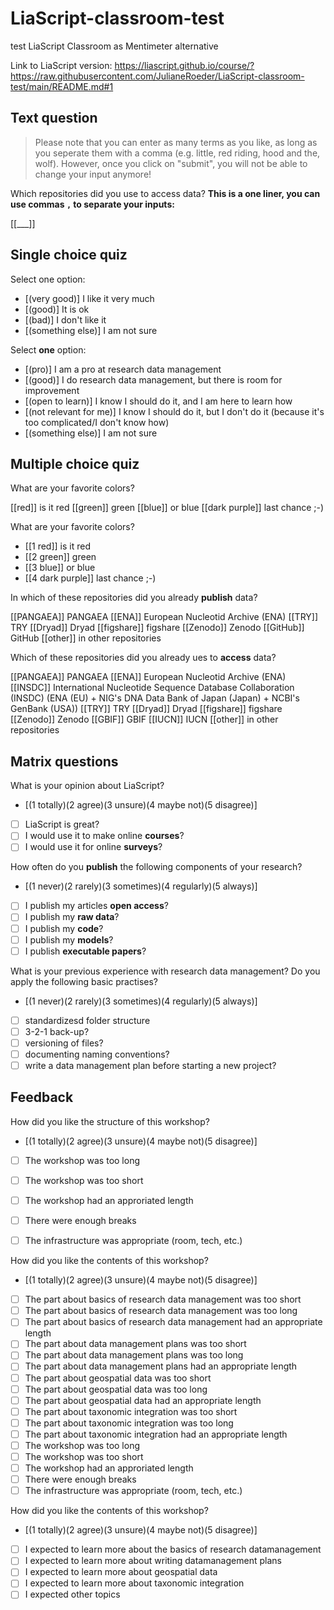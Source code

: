 <!--

language: en

author: Juliane Röder

comment: **NFDI4Biodversity Workshop Research Data Management at Biogeography & GfÖ AK Macroecology meeting Marburg 12-14 June 2024**

version: 1.0

-->

# LiaScript-classroom-test
test LiaScript Classroom as Mentimeter alternative

Link to LiaScript version: https://liascript.github.io/course/?https://raw.githubusercontent.com/JulianeRoeder/LiaScript-classroom-test/main/README.md#1

## Text question

> Please note that you can enter as many terms as you like, as long as you seperate them with a comma (e.g. little, red riding, hood and the, wolf). However, once you click on "submit", you will not be able to change your input anymore!

Which repositories did you use to access data?
**This is a one liner, you can use commas `,` to separate your inputs:**

[[___]]


## Single choice quiz

Select one option:

- [(very good)]       I like it very much
- [(good)]            It is ok
- [(bad)]             I don't like it
- [(something else)]  I am not sure

Select **one** option:

- [(pro)]                   I am a pro at research data management
- [(good)]                  I do research data management, but there is room for improvement
- [(open to learn)]         I know I should do it, and I am here to learn how
- [(not relevant for me)]   I know I should do it, but I don't do it (because it's too complicated/I don't know how)
- [(something else)]        I am not sure

## Multiple choice quiz

What are your favorite colors?

[[red]]         is it red
[[green]]       green
[[blue]]        or blue
[[dark purple]] last chance ;-)

What are your favorite colors?

- [[1 red]]         is it red
- [[2 green]]       green
- [[3 blue]]        or blue
- [[4 dark purple]] last chance ;-)

In which of these repositories did you already **publish** <!-- style="color: red" --> data?

[[PANGAEA]]         PANGAEA
[[ENA]]             European Nucleotid Archive (ENA)
[[TRY]]             TRY
[[Dryad]]           Dryad
[[figshare]]        figshare
[[Zenodo]]          Zenodo
[[GitHub]]          GitHub
[[other]]           in other repositories

Which of these repositories did you already ues to **access** <!-- style="color: red" --> data?

[[PANGAEA]]         PANGAEA
[[ENA]]             European Nucleotid Archive (ENA)
[[INSDC]]           International Nucleotide Sequence Database Collaboration (INSDC) (ENA (EU) + NIG's DNA Data Bank of Japan (Japan) + NCBI's GenBank (USA))
[[TRY]]             TRY
[[Dryad]]           Dryad
[[figshare]]        figshare
[[Zenodo]]          Zenodo
[[GBIF]]            GBIF
[[IUCN]]            IUCN
[[other]]           in other repositories

## Matrix questions

What is your opinion about LiaScript?

- [(1 totally)(2 agree)(3 unsure)(4 maybe not)(5 disagree)]
- [                ] LiaScript is great?
- [                ] I would use it to make online **courses**?
- [                ] I would use it for online **surveys**?

How often do you **publish** the following components of your research?

- [(1 never)(2 rarely)(3 sometimes)(4 regularly)(5 always)]
- [                ] I publish my articles **open access**?
- [                ] I publish my **raw data**?
- [                ] I publish my **code**?
- [                ] I publish my **models**?
- [                ] I publish **executable papers**?

What is your previous experience with research data management? Do you apply the following basic practises?

- [(1 never)(2 rarely)(3 sometimes)(4 regularly)(5 always)]
- [                ] standardizesd folder structure
- [                ] 3-2-1 back-up?
- [                ] versioning of files?
- [                ] documenting naming conventions?
- [                ] write a data management plan before starting a new project?

## Feedback

How did you like the structure of this workshop?

- [(1 totally)(2 agree)(3 unsure)(4 maybe not)(5 disagree)]
- [                ] The workshop was too long
- [                ] The workshop was too short
- [                ] The workshop had an approriated length
- [                ] There were enough breaks
- [                ] The infrastructure was appropriate (room, tech, etc.)


How did you like the contents of this workshop?

- [(1 totally)(2 agree)(3 unsure)(4 maybe not)(5 disagree)]
- [                ] The part about basics of research data management was too short
- [                ] The part about basics of research data management was too long
- [                ] The part about basics of research data management had an appropriate length
- [                ] The part about data management plans was too short
- [                ] The part about data management plans was too long
- [                ] The part about data management plans had an appropriate length
- [                ] The part about geospatial data was too short
- [                ] The part about geospatial data was too long
- [                ] The part about geospatial data had an appropriate length
- [                ] The part about taxonomic integration was too short
- [                ] The part about taxonomic integration was too long
- [                ] The part about taxonomic integration had an appropriate length
- [                ] The workshop was too long
- [                ] The workshop was too short
- [                ] The workshop had an approriated length
- [                ] There were enough breaks
- [                ] The infrastructure was appropriate (room, tech, etc.)

How did you like the contents of this workshop?

- [(1 totally)(2 agree)(3 unsure)(4 maybe not)(5 disagree)]
- [                ] I expected to learn more about the basics of research datamanagement
- [                ] I expected to learn more about writing datamanagement plans
- [                ] I expected to learn more about geospatial data
- [                ] I expected to learn more about taxonomic integration
- [                ] I expected other topics
